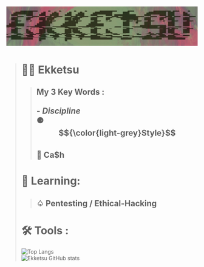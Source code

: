 # ![ekk dedsan ekketsu mrdedsan](images/ekketsu.jpg)

> # 🥷🏽 Ekketsu
>>## My 3 Key Words :<br><br>- ***Discipline***  <br>⚈ **$${\color{light-grey}Style}$$** <br>💸 **Ca$h**
> # 📖 Learning:</h1>
>>## ♤ Pentesting / Ethical-Hacking
># 🛠 Tools :
>![Top Langs](https://github-readme-stats.vercel.app/api/top-langs/?username=ekketsu\&layout=donut&theme=radical&bg_color=30,be5c6e,838a6e\&title_color=00000095&text_color=fffff095) <br>
>![Ekketsu GitHub stats](https://github-readme-stats.vercel.app/api?username=ekketsu&show_icons=true&theme=radical\&rank_icon=github&bg_color=30,be5c6e,838a6e\&title_color=00000095&text_color=fffff095)
